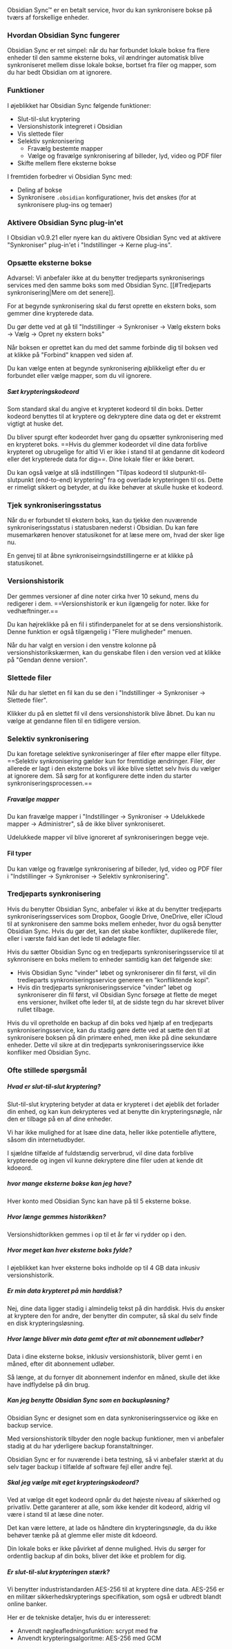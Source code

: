 Obsidian Sync™ er en betalt service, hvor du kan synkronisere bokse på tværs af forskellige enheder.

### Hvordan Obsidian Sync fungerer
Obsidian Sync er ret simpel: når du har forbundet lokale bokse fra flere enheder til den samme eksterne boks, vil ændringer automatisk blive synkroniseret mellem disse lokale bokse, bortset fra filer og mapper, som du har bedt Obsidian om at ignorere.

### Funktioner

I øjeblikket har Obsidian Sync følgende funktioner:

- Slut-til-slut kryptering
- Versionshistorik integreret i Obsidian
- Vis slettede filer
- Selektiv synkronisering
	- Fravælg bestemte mapper
	- Vælge og fravælge synkronisering af billeder, lyd, video og PDF filer
- Skifte mellem flere eksterne bokse

I fremtiden forbedrer vi Obsidian Sync med:

- Deling af bokse
- Synkronisere `.obsidian` konfigurationer, hvis det ønskes (for at synkronisere plug-ins og temaer)

### Aktivere Obsidian Sync plug-in'et

I Obsidian v0.9.21 eller nyere kan du aktivere Obsidian Sync ved at aktivere "Synkroniser" plug-in'et i "Indstillinger -> Kerne plug-ins".

### Opsætte eksterne bokse
Advarsel: Vi anbefaler ikke at du benytter tredjeparts synkroniserings services med den samme boks som med Obsidian Sync. [[#Tredjeparts synkronisering|Mere om det senere]].

For at begynde synkronisering skal du først oprette en ekstern boks, som gemmer dine krypterede data.

Du gør dette ved at gå til "Indstillinger -> Synkroniser -> Vælg ekstern boks -> Vælg -> Opret ny ekstern boks"

Når boksen er oprettet kan du med det samme forbinde dig til boksen ved at klikke på "Forbind" knappen ved siden af.

Du kan vælge enten at begynde synkronisering øjblikkeligt efter du er forbundet eller vælge mapper, som du vil ignorere.

##### Sæt krypteringskodeord

Som standard skal du angive et krypteret kodeord til din boks. Detter kodeord benyttes til at kryptere og dekryptere dine data og det er ekstremt vigtigt at huske det.

Du bliver spurgt efter kodeordet hver gang du opsætter synkronisering med en krypteret boks. ==Hvis du glemmer kodeordet vil dine data forblive krypteret og ubrugelige for altid Vi er ikke i stand til at gendanne dit kodeord eller det krypterede data for dig==. Dine lokale filer er ikke berørt.

Du kan også vælge at slå indstillingen "Tilpas kodeord til slutpunkt-til-slutpunkt (end-to-end) kryptering" fra og overlade krypteringen til os. Dette er rimeligt sikkert og betyder, at du ikke behøver at skulle huske et kodeord.

### Tjek synkroniseringsstatus

Når du er forbundet til ekstern boks, kan du tjekke den nuværende synkroniseringsstatus i statusbaren nederst i Obsidian. Du kan føre musemarkøren henover statusikonet for at læse mere om, hvad der sker lige nu.

En genvej til at åbne synkroniseirngsindstillingerne er at klikke på statusikonet.

### Versionshistorik
Der gemmes versioner af dine noter cirka hver 10 sekund, mens du redigerer i dem.
==Versionshistorik er kun ilgængelig for noter. Ikke for vedhæftninger.==

Du kan højreklikke på en fil i stifinderpanelet for at se dens versionshistorik. Denne funktion er også tilgængelig i "Flere muligheder" menuen.

Når du har valgt en version i den venstre kolonne på versionshistorikskærmen, kan du genskabe filen i den version ved at klikke på "Gendan denne version".

### Slettede filer

Når du har slettet en fil kan du se den i "Indstillinger -> Synkroniser -> Slettede filer".

Klikker du på en slettet fil vil dens versionshistorik blive åbnet. Du kan nu vælge at gendanne filen til en tidligere version.

### Selektiv synkronisering

Du kan foretage selektive synkroniseringer af filer efter mappe eller filtype. ==Selektiv synkronisering gælder kun for fremtidige ændringer. Filer, der allerede er lagt i den eksterne boks vil ikke blive slettet selv hvis du vælger at ignorere dem. Så sørg for at konfigurere dette inden du starter synkroniseringsprocessen.==

##### Fravælge mapper
Du kan fravælge mapper i "Indstillinger -> Synkroniser -> Udelukkede mapper -> Administrer", så de ikke bliver synkroniseret.

Udelukkede mapper vil blive ignoreret af synkroniseringen begge veje.

#### Fil typer

Du kan vælge og fravælge synkronisering af billeder, lyd, video og PDF filer i "Indstillinger -> Synkroniser -> Selektiv synkronisering".

### Tredjeparts synkronisering
Hvis du benytter Obsidian Sync, anbefaler vi ikke at du benytter tredjeparts synkroniseringsservices som Dropbox, Google Drive, OneDrive, eller iCloud til at synkronisere den samme boks mellem enheder, hvor du også benytter Obsidian Sync. Hvis du gør det, kan det skabe konflikter, duplikerede filer, eller i værste fald kan det lede til ødelagte filer.

Hvis du sætter Obsidian Sync og en tredjeparts synkroniseringsservice til at syknronisere en boks mellem to enheder samtidig kan det følgende ske:
- Hvis Obsidian Sync "vinder" løbet og synkroniserer din fil først, vil din tredieparts synkroniseringsservice generere en "konfliktende kopi".
- Hvis din tredjeparts synkroniseringsservice "vinder" løbet og synkroniserer din fil først, vil Obsidian Sync forsøge at flette de meget ens versioner, hvilket ofte leder til, at de sidste tegn du har skrevet bliver rullet tilbage.

Hvis du vil opretholde en backup af din boks ved hjælp af en tredjeparts synkroniseringsservice, kan du stadig gøre dette ved at sætte den til at synkronisere boksen på din primære enhed, men ikke på dine sekundære enheder. Dette vil sikre at din tredjeparts synkroniseringsservice ikke konfliker med Obsidian Sync.

### Ofte stillede spørgsmål

##### Hvad er slut-til-slut kryptering?

Slut-til-slut kryptering betyder at data er krypteret i det øjeblik det forlader din enhed, og kan kun dekrypteres ved at benytte din krypteringsnøgle, når den er tilbage på en af dine enheder.

Vi har ikke mulighed for at lsæe dine data, heller ikke potentielle aflyttere, såsom din internetudbyder.

I sjældne tilfælde af fuldstændig serverbrud, vil dine data forblive krypterede og ingen vil kunne dekryptere dine filer uden at kende dit kdoeord.

##### hvor mange eksterne bokse kan jeg have?

Hver konto med Obsidian Sync kan have på til 5 eksterne bokse.

##### Hvor længe gemmes historikken?

Versionshidtorikken gemmes i op til et år før vi rydder op i den.

##### Hvor meget kan hver eksterne boks fylde?

I øjeblikket kan hver eksterne boks indholde op til 4 GB data inkusiv versionshistorik.

##### Er min data krypteret på min harddisk?

Nej, dine data ligger stadig i almindelig tekst på din harddisk. Hvis du ønsker at kryptere den for andre, der benytter din computer, så skal du selv finde en disk krypteringsløsning.

##### Hvor længe bliver min data gemt efter at mit abonnement udløber?

Data i dine eksterne bokse, inklusiv versionshistorik, bliver gemt i en måned, efter dit abonnement udløber.

Så længe, at du fornyer dit abonnement indenfor en måned, skulle det ikke have indflydelse på din brug.

##### Kan jeg benytte Obsidian Sync som en backupløsning?

Obsidian Sync er designet som en data synkroniseringsservice og ikke en backup service.

Med versionshistorik tilbyder den nogle backup funktioner, men vi anbefaler stadig at du har yderligere backup foranstaltninger.

Obsidian Sync er for nuværende i beta testning, så vi anbefaler stærkt at du selv tager backup i tilfælde af software fejl eller andre fejl.

##### Skal jeg vælge mit eget krypteringskodeord?

Ved at vælge dit eget kodeord opnår du det højeste niveau af sikkerhed og privatliv. Dette garanterer at alle, som ikke kender dit kodeord, aldrig vil være i stand til at læse dine noter.

Det kan være lettere, at lade os håndtere din krypteringsnøgle, da du ikke behøver tænke på at glemme eller miste dit kdoeord.

Din lokale boks er ikke påvirket af denne mulighed. Hvis du sørger for ordentlig backup af din boks, bliver det ikke et problem for dig. 

##### Er slut-til-slut krypteringen stærk?

Vi benytter industristandarden AES-256 til at kryptere dine data. AES-256 er en militær sikkerhedskrypterings specifikation, som også er udbredt blandt online banker.

Her er de tekniske detaljer, hvis du er interesseret:

- Anvendt nøgleafledningsfunktion: scrypt med frø
- Anvendt krypteringsalgoritme: AES-256 med GCM
